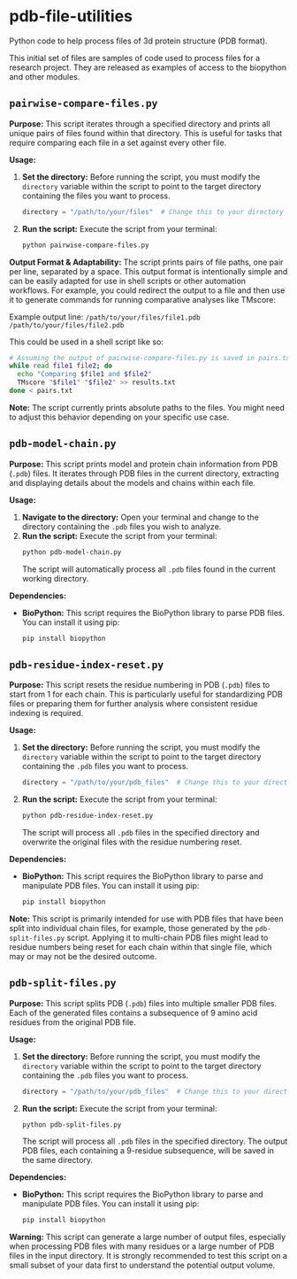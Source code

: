 # pdb-file-utilities
Python code to help process files of 3d protein structure (PDB format).

This initial set of files are samples of code used to process files for a research project. They are released as examples of access to the biopython and other modules.

## `pairwise-compare-files.py`

**Purpose:** This script iterates through a specified directory and prints all unique pairs of files found within that directory. This is useful for tasks that require comparing each file in a set against every other file.

**Usage:**
1.  **Set the directory:** Before running the script, you must modify the `directory` variable within the script to point to the target directory containing the files you want to process.
    ```python
    directory = "/path/to/your/files"  # Change this to your directory
    ```
2.  **Run the script:** Execute the script from your terminal:
    ```bash
    python pairwise-compare-files.py
    ```

**Output Format & Adaptability:**
The script prints pairs of file paths, one pair per line, separated by a space. This output format is intentionally simple and can be easily adapted for use in shell scripts or other automation workflows. For example, you could redirect the output to a file and then use it to generate commands for running comparative analyses like TMscore:

Example output line:
`/path/to/your/files/file1.pdb /path/to/your/files/file2.pdb`

This could be used in a shell script like so:
```bash
# Assuming the output of pairwise-compare-files.py is saved in pairs.txt
while read file1 file2; do
  echo "Comparing $file1 and $file2"
  TMscore "$file1" "$file2" >> results.txt
done < pairs.txt
```

**Note:** The script currently prints absolute paths to the files. You might need to adjust this behavior depending on your specific use case.

## `pdb-model-chain.py`

**Purpose:** This script prints model and protein chain information from PDB (`.pdb`) files. It iterates through PDB files in the current directory, extracting and displaying details about the models and chains within each file.

**Usage:**
1.  **Navigate to the directory:** Open your terminal and change to the directory containing the `.pdb` files you wish to analyze.
2.  **Run the script:** Execute the script from your terminal:
    ```bash
    python pdb-model-chain.py
    ```
    The script will automatically process all `.pdb` files found in the current working directory.

**Dependencies:**
*   **BioPython:** This script requires the BioPython library to parse PDB files. You can install it using pip:
    ```bash
    pip install biopython
    ```

## `pdb-residue-index-reset.py`

**Purpose:** This script resets the residue numbering in PDB (`.pdb`) files to start from 1 for each chain. This is particularly useful for standardizing PDB files or preparing them for further analysis where consistent residue indexing is required.

**Usage:**
1.  **Set the directory:** Before running the script, you must modify the `directory` variable within the script to point to the target directory containing the `.pdb` files you want to process.
    ```python
    directory = "/path/to/your/pdb_files"  # Change this to your directory
    ```
2.  **Run the script:** Execute the script from your terminal:
    ```bash
    python pdb-residue-index-reset.py
    ```
    The script will process all `.pdb` files in the specified directory and overwrite the original files with the residue numbering reset.

**Dependencies:**
*   **BioPython:** This script requires the BioPython library to parse and manipulate PDB files. You can install it using pip:
    ```bash
    pip install biopython
    ```

**Note:** This script is primarily intended for use with PDB files that have been split into individual chain files, for example, those generated by the `pdb-split-files.py` script. Applying it to multi-chain PDB files might lead to residue numbers being reset for each chain within that single file, which may or may not be the desired outcome.

## `pdb-split-files.py`

**Purpose:** This script splits PDB (`.pdb`) files into multiple smaller PDB files. Each of the generated files contains a subsequence of 9 amino acid residues from the original PDB file.

**Usage:**
1.  **Set the directory:** Before running the script, you must modify the `directory` variable within the script to point to the target directory containing the `.pdb` files you want to process.
    ```python
    directory = "/path/to/your/pdb_files"  # Change this to your directory
    ```
2.  **Run the script:** Execute the script from your terminal:
    ```bash
    python pdb-split-files.py
    ```
    The script will process all `.pdb` files in the specified directory. The output PDB files, each containing a 9-residue subsequence, will be saved in the same directory.

**Dependencies:**
*   **BioPython:** This script requires the BioPython library to parse and manipulate PDB files. You can install it using pip:
    ```bash
    pip install biopython
    ```

**Warning:** This script can generate a large number of output files, especially when processing PDB files with many residues or a large number of PDB files in the input directory. It is strongly recommended to test this script on a small subset of your data first to understand the potential output volume.

